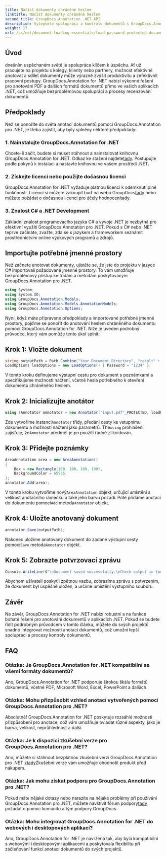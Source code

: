 ```yaml
---
title: Načíst dokumenty chráněné heslem
linktitle: Načíst dokumenty chráněné heslem
second_title: GroupDocs.Annotation .NET API
description: Vylepšete spolupráci a kontrolu dokumentů s GroupDocs.Annotation pro .NET. Bezproblémově anotujte PDF a další ve svých aplikacích .NET.
weight: 17
url: /cs/net/document-loading-essentials/load-password-protected-documents/
---
```

## Úvod
dnešním uspěchaném světě je spolupráce klíčem k úspěchu. Ať už pracujete na projektu s kolegy, klienty nebo partnery, možnost efektivně anotovat a sdílet dokumenty může výrazně zvýšit produktivitu a zefektivnit pracovní postupy. GroupDocs.Annotation for .NET nabízí výkonné řešení pro anotování PDF a dalších formátů dokumentů přímo ve vašich aplikacích .NET, což umožňuje bezproblémovou spolupráci a procesy recenzování dokumentů.
## Předpoklady
Než se ponoříte do světa anotací dokumentů pomocí GroupDocs.Annotation pro .NET, je třeba zajistit, aby byly splněny některé předpoklady:
### 1. Nainstalujte GroupDocs.Annotation for .NET
 Chcete-li začít, budete si muset stáhnout a nainstalovat knihovnu GroupDocs.Annotation for .NET. Odkaz ke stažení najdete[tady](https://releases.groupdocs.com/annotation/net/). Postupujte podle pokynů k instalaci a nastavte knihovnu ve vašem prostředí .NET.
### 2. Získejte licenci nebo použijte dočasnou licenci
 GroupDocs.Annotation for .NET vyžaduje platnou licenci k odemknutí plné funkčnosti. Licenci si můžete zakoupit buď na webu GroupDocs[tady](https://purchase.groupdocs.com/buy) nebo můžete požádat o dočasnou licenci pro účely hodnocení[tady](https://purchase.groupdocs.com/temporary-license/).
### 3. Znalost C# a .NET Development
Základní znalost programovacího jazyka C# a vývoje .NET je nezbytná pro efektivní využití GroupDocs.Annotation pro .NET. Pokud s C# nebo .NET teprve začínáte, zvažte, zda se s jazykem a frameworkem seznámit prostřednictvím online výukových programů a zdrojů.

## Importujte potřebné jmenné prostory
Než začnete anotovat dokumenty, ujistěte se, že jste do projektu v jazyce C# importovali požadované jmenné prostory. To vám umožňuje bezproblémový přístup ke třídám a metodám poskytovaným GroupDocs.Annotation pro .NET.
```csharp
using System;
using System.IO;
using GroupDocs.Annotation.Models;
using GroupDocs.Annotation.Models.AnnotationModels;
using GroupDocs.Annotation.Options;
```

Nyní, když máte připravené předpoklady a importované potřebné jmenné prostory, pojďme se ponořit do anotování heslem chráněného dokumentu pomocí GroupDocs.Annotation for .NET. Níže je uveden podrobný průvodce, který vám pomůže tento úkol splnit:
## Krok 1: Vložte dokument
```csharp
string outputPath = Path.Combine("Your Document Directory", "result" + Path.GetExtension("input.pdf"));
LoadOptions loadOptions = new LoadOptions() { Password = "1234" };
```
V tomto kroku definujeme výstupní cestu pro dokument s poznámkami a specifikujeme možnosti načtení, včetně hesla potřebného k otevření dokumentu chráněného heslem.
## Krok 2: Inicializujte anotátor
```csharp
using (Annotator annotator = new Annotator("input.pdf"_PROTECTED, loadOptions))
```
 Zde vytvoříme instanci`Annotator` třídy, předání cesty ke vstupnímu dokumentu a možností načtení jako parametrů. The`using` prohlášení zajišťuje, že`Annotator` předmět je po použití řádně zlikvidován.
## Krok 3: Přidejte poznámky
```csharp
AreaAnnotation area = new AreaAnnotation()
{
    Box = new Rectangle(100, 100, 100, 100),
    BackgroundColor = 65535,
};
annotator.Add(area);
```
 V tomto kroku vytvoříme nový`AreaAnnotation` objekt, určující umístění a velikost anotačního rámečku a také jeho barvu pozadí. Poté přidáme anotaci do dokumentu pomocí`Add` metoda`Annotator` objekt.
## Krok 4: Uložte anotovaný dokument
```csharp
annotator.Save(outputPath);
```
 Nakonec uložíme anotovaný dokument do zadané výstupní cesty pomocí`Save` metoda`Annotator` objekt.
## Krok 5: Zobrazte potvrzovací zprávu
```csharp
Console.WriteLine($"\nDocument saved successfully.\nCheck output in {outputPath}.");
```
Abychom uživateli poskytli zpětnou vazbu, zobrazíme zprávu s potvrzením, že dokument byl úspěšně uložen, a určíme umístění výstupního souboru.

## Závěr
Na závěr, GroupDocs.Annotation for .NET nabízí robustní a na funkce bohaté řešení pro anotování dokumentů v aplikacích .NET. Pokud se budete řídit podrobným průvodcem v tomto článku, můžete do svých projektů snadno integrovat možnosti anotací dokumentů, což umožní lepší spolupráci a procesy kontroly dokumentů.
## FAQ
### Otázka: Je GroupDocs.Annotation for .NET kompatibilní se všemi formáty dokumentů?
Ano, GroupDocs.Annotation for .NET podporuje širokou škálu formátů dokumentů, včetně PDF, Microsoft Word, Excel, PowerPoint a dalších.
### Otázka: Mohu přizpůsobit vzhled anotací vytvořených pomocí GroupDocs.Annotation pro .NET?
Absolutně! GroupDocs.Annotation for .NET poskytuje rozsáhlé možnosti přizpůsobení pro anotace, což vám umožňuje ovládat různé aspekty, jako je barva, velikost, neprůhlednost a další.
### Otázka: Je k dispozici zkušební verze pro GroupDocs.Annotation pro .NET?
 Ano, můžete si stáhnout bezplatnou zkušební verzi GroupDocs.Annotation pro .NET z[tady](https://releases.groupdocs.com/)Zkušební verze vám umožňuje ohodnotit produkt před nákupem.
### Otázka: Jak mohu získat podporu pro GroupDocs.Annotation pro .NET?
 Pokud máte nějaké dotazy nebo narazíte na nějaké problémy při používání GroupDocs.Annotation pro .NET, můžete navštívit fórum podpory[tady](https://forum.groupdocs.com/c/annotation/10) požádat o pomoc komunitu a tým podpory GroupDocs.
### Otázka: Mohu integrovat GroupDocs.Annotation for .NET do webových i desktopových aplikací?
Ano, GroupDocs.Annotation for .NET je navržena tak, aby byla kompatibilní s webovými i desktopovými aplikacemi a poskytovala flexibilitu při začleňování funkcí anotací dokumentů do svých projektů.